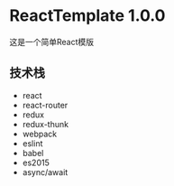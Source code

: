 # ReactTemplate 1.0.0

这是一个简单React模版

## 技术栈
- react
- react-router
- redux
- redux-thunk
- webpack
- eslint
- babel
- es2015
- async/await
